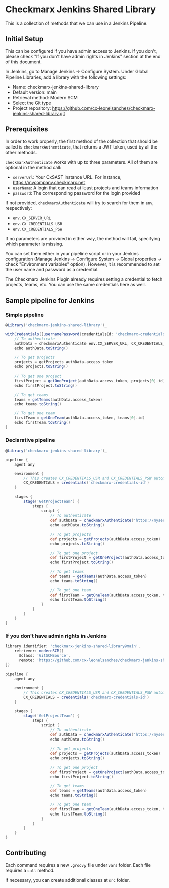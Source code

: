# Checkmarx Jenkins Shared Library

This is a collection of methods that we can use in a Jenkins Pipeline.

## Initial Setup

This can be configured if you have admin access to Jenkins. If you don't, please check "If you don't have admin rights in Jenkins" section at the end of this document.

In Jenkins, go to Manage Jenkins → Configure System. Under Global Pipeline Libraries, add a library with the following settings:

- Name: checkmarx-jenkins-shared-library
- Default version: main
- Retrieval method: Modern SCM
- Select the Git type
- Project repository: https://github.com/cx-leonelsanches/checkmarx-jenkins-shared-library.git

## Prerequisites

In order to work properly, the first method of the collection that should be called is `checkmarxAuthenticate`, that returns a JWT token, used by all the other methods.

`checkmarxAuthenticate` works with up to three parameters. All of them are optional in the method call: 

- `serverUrl`: Your CxSAST instance URL. For instance, https://mycompany.checkmarx.net
- `userName`: A login that can read at least projects and teams information
- `password`: The corresponding password for the login provided

If not provided, `checkmarxAuthenticate` will try to search for them in `env`, respectively: 

- `env.CX_SERVER_URL`
- `env.CX_CREDENTIALS_USR`
- `env.CX_CREDENTIALS_PSW`

If no parameters are provided in either way, the method will fail, specifying which parameter is missing.

You can set them either in your pipeline script or in your Jenkins configuration (Manage Jenkins → Configure System → Global properties → check "Environment variables" option). However, it is recommended to set the user name and password as a credential. 

The Checkmarx Jenkins Plugin already requires setting a credential to fetch projects, teams, etc. You can use the same credentials here as well.

## Sample pipeline for Jenkins

### Simple pipeline

```Groovy
@Library('checkmarx-jenkins-shared-library')_

withCredentials([usernamePassword(credentialsId: 'checkmarx-credentials-id', passwordVariable: 'CX_CREDENTIALS_PSW', usernameVariable: 'CX_CREDENTIALS_USR')]) {
    // To authenticate
    authData = checkmarxAuthenticate env.CX_SERVER_URL, CX_CREDENTIALS_USR, CX_CREDENTIALS_PSW
    echo authData.toString()

    // To get projects
    projects = getProjects authData.access_token
    echo projects.toString()
                    
    // To get one project
    firstProject = getOneProject(authData.access_token, projects[0].id)
    echo firstProject.toString()
                    
    // To get teams
    teams = getTeams(authData.access_token)
    echo teams.toString()

    // To get one team
    firstTeam = getOneTeam(authData.access_token, teams[0].id)
    echo firstTeam.toString()
}
```

### Declarative pipeline

```Groovy
@Library('checkmarx-jenkins-shared-library')_

pipeline {
    agent any

    environment {
        // This creates CX_CREDENTIALS_USR and CX_CREDENTIALS_PSW automatically
        CX_CREDENTIALS = credentials('checkmarx-credentials-id')
    }
    
    stages {
        stage('GetProjectTeam') {
            steps {
                script {
                    // To authenticate
                    def authData = checkmarxAuthenticate('https://myserver.checkmarx.net') // CX_CREDENTIALS_USR and CX_CREDENTIALS_PSW are already used here when not provided
                    echo authData.toString()
                    
                    // To get projects
                    def projects = getProjects(authData.access_token)
                    echo projects.toString()
                    
                    // To get one project
                    def firstProject = getOneProject(authData.access_token, projects[0].id)
                    echo firstProject.toString()
                    
                    // To get teams
                    def teams = getTeams(authData.access_token)
                    echo teams.toString()

                    // To get one team
                    def firstTeam = getOneTeam(authData.access_token, teams[0].id)
                    echo firstTeam.toString()
                }
            }
        }
    }
}
```

### If you don't have admin rights in Jenkins

```Groovy
library identifier: 'checkmarx-jenkins-shared-library@main',
    retriever: modernSCM([
      $class: 'GitSCMSource',
      remote: 'https://github.com/cx-leonelsanches/checkmarx-jenkins-shared-library.git'
])

pipeline {
    agent any

    environment {
        // This creates CX_CREDENTIALS_USR and CX_CREDENTIALS_PSW automatically
        CX_CREDENTIALS = credentials('checkmarx-credentials-id')
    }
    
    stages {
        stage('GetProjectTeam') {
            steps {
                script {
                    // To authenticate
                    def authData = checkmarxAuthenticate('https://myserver.checkmarx.net') // CX_CREDENTIALS_USR and CX_CREDENTIALS_PSW are already used here when not provided
                    echo authData.toString()
                    
                    // To get projects
                    def projects = getProjects(authData.access_token)
                    echo projects.toString()
                    
                    // To get one project
                    def firstProject = getOneProject(authData.access_token, projects[0].id)
                    echo firstProject.toString()
                    
                    // To get teams
                    def teams = getTeams(authData.access_token)
                    echo teams.toString()

                    // To get one team
                    def firstTeam = getOneTeam(authData.access_token, teams[0].id)
                    echo firstTeam.toString()
                }
            }
        }
    }
}
```

## Contributing

Each command requires a new `.groovy` file under `vars` folder. Each file requires a `call` method. 

If necessary, you can create additional classes at `src` folder.